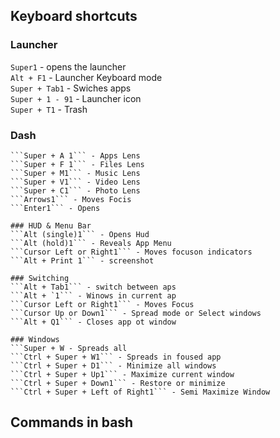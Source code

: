 
## Keyboard shortcuts

### Launcher  
```Super1``` - opens the launcher  
```Alt + F1``` - Launcher Keyboard mode  
```Super + Tab1``` - Swiches apps  
```Super + 1 - 91``` - Launcher icon  
```Super + T1``` - Trash  

### Dash  
```Super - Home    
```Super + A 1``` - Apps Lens    
```Super + F 1``` - Files Lens   
```Super + M1``` - Music Lens    
```Super + V1``` - Video Lens    
```Super + C1``` - Photo Lens    
```Arrows1``` - Moves Focis    
```Enter1``` - Opens     

### HUD & Menu Bar  
```Alt (single)1``` - Opens Hud  
```Alt (hold)1``` - Reveals App Menu  
```Cursor Left or Right1``` - Moves focuson indicators  
```Alt + Print 1``` - screenshot  

### Switching  
```Alt + Tab1``` - switch between aps  
```Alt + `1``` - Winows in current ap  
```Cursor Left or Right1``` - Moves Focus     
```Cursor Up or Down1``` - Spread mode or Select windows   
```Alt + Q1``` - Closes app ot window  

### Windows   
```Super + W - Spreads all     
```Ctrl + Super + W1``` - Spreads in foused app     
```Ctrl + Super + D1``` - Minimize all windows     
```Ctrl + Super + Up1``` - Maximize current window     
```Ctrl + Super + Down1``` - Restore or minimize   
```Ctrl + Super + Left of Right1``` - Semi Maximize Window     
```
## Commands in bash  
```bash  

```
